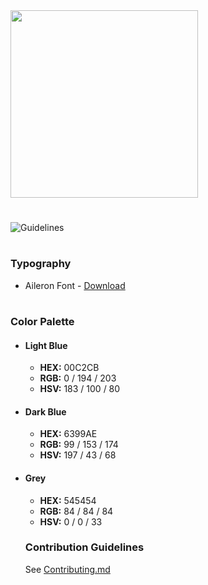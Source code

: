 <img src="https://raw.githubusercontent.com/flybywiresim/fbw-branding/master/png/FBW-Logo.png" placeholder="Flybywire" width="300"/>

#
![Guidelines](https://raw.githubusercontent.com/flybywiresim/fbw-branding/master/jpg/FBW-Branding-Guidelines.jpg)
#
### Typography
- Aileron Font - [Download](https://www.1001fonts.com/aileron-font.html)
#
### Color Palette
- #### Light Blue
  - **HEX:** 00C2CB
  - **RGB:** 0 / 194 / 203
  - **HSV:** 183 / 100 / 80
- #### Dark Blue
  - **HEX:** 6399AE
  - **RGB:** 99 / 153 / 174
  - **HSV:** 197 / 43 / 68
- #### Grey
  - **HEX:** 545454
  - **RGB:** 84 / 84 / 84
  - **HSV:** 0 / 0 / 33

  ### Contribution Guidelines
  See [Contributing.md](https://raw.githubusercontent.com/flybywiresim/fbw-branding/master/Contributing.md)
